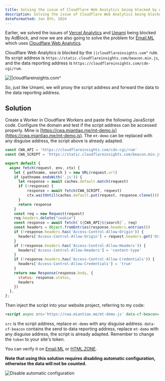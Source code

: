 ```yaml
---
title: Solving the issue of Cloudflare Web Analytics being blocked by AdBlock
description: Solving the issue of Cloudflare Web Analytics being blocked by AdBlock
dateFormatted: Jan 8th, 2024
---
```


Earlier, we solved the issues of [Vercel Analytics](https://dev.to/ccbikai/jie-jue-vercel-analytics-bei-adblock-ping-bi-wen-ti-1o21-temp-slug-5601874) and [Umami](https://dev.to/ccbikai/jie-jue-umami-bei-adblock-ping-bi-wen-ti-3kc2-temp-slug-2355567) being blocked by AdBlock, and now we are also going to solve the problem for [Email.ML](https://email.ml/) which uses [Cloudflare Web Analytics](https://www.cloudflare.com/zh-cn/web-analytics/).

Cloudflare Web Analytics is blocked by the `||cloudflareinsights.com^` rule. Its script address is `https://static.cloudflareinsights.com/beacon.min.js`, and the data reporting address is `https://cloudflareinsights.com/cdn-cgi/rum`.

![||cloudflareinsights.com^](https://static.miantiao.me/share/2024/U4WHW7/GtPNhj.png)

So, just like Umami, we will proxy the script address and forward the data to the data reporting address.

## Solution

Create a Worker in Cloudflare Workers and paste the following JavaScript code. Configure the domain and test if the script address can be accessed properly. Mine is [https://cwa.miantiao.me/mt-demo.js](https://cwa.miantiao.me/mt-demo.js). The `mt-demo` can be replaced with any disguise address, the script above is already adapted.

```js
const CWA_API = 'https://cloudflareinsights.com/cdn-cgi/rum'
const CWA_SCRIPT = 'https://static.cloudflareinsights.com/beacon.min.js'

export default {
  async fetch(request, env, ctx) {
    let { pathname, search } = new URL(request.url)
    if (pathname.endsWith('.js')) {
      let response = await caches.default.match(request)
      if (!response) {
          response = await fetch(CWA_SCRIPT, request)
          ctx.waitUntil(caches.default.put(request, response.clone()))
      }
      return response
    }
    const req = new Request(request)
    req.headers.delete("cookie")
    const response = await fetch(`${CWA_API}${search}`, req)
    const headers = Object.fromEntries(response.headers.entries())
    if (!response.headers.has('Access-Control-Allow-Origin')) {
      headers['Access-Control-Allow-Origin'] = request.headers.get('Origin') || '*'
    }
    if (!response.headers.has('Access-Control-Allow-Headers')) {
      headers['Access-Control-Allow-Headers'] = 'content-type'
    }
    if (!response.headers.has('Access-Control-Allow-Credentials')) {
      headers['Access-Control-Allow-Credentials'] = 'true'
    }
    return new Response(response.body, {
      status: response.status,
      headers
    })
  },
};

```

Then inject the script into your website project, referring to my code:

```html
<script async src='https://cwa.miantiao.me/mt-demo.js' data-cf-beacon='{"send":{"to": "https://cwa.miantiao.me/mt-demo"},"token": "5403f4dc926c4e61a757d630b1ec21ad"}'></script>

```

`src` is the script address, replace `mt-demo` with any disguise address. `data-cf-beacon` contains the send to data reporting address, replace `mt-demo` with any disguise address, the script is already adapted. Remember to change the `token` to your site's token.

You can verify it on [Email.ML](https://email.ml/) or [HTML.ZONE](https://html.zone/).

**Note that using this solution requires disabling automatic configuration, otherwise the data will not be counted.**

![Disable automatic configuration](https://static.miantiao.me/share/2024/AnFeat/jqthrz.png)
